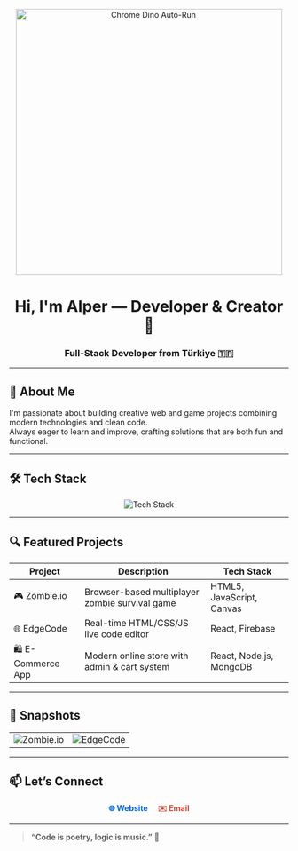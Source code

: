 <p align="center">
  <img src="https://storage.googleapis.com/gweb-uniblog-publish-prod/original_images/Dino_non-birthday_version.gif" width="480" alt="Chrome Dino Auto-Run" />
</p>

<h1 align="center">Hi, I'm Alper — Developer & Creator 👋</h1>
<h3 align="center">Full‑Stack Developer from Türkiye 🇹🇷</h3>

---

## 🚀 About Me

I'm passionate about building creative web and game projects combining modern technologies and clean code.  
Always eager to learn and improve, crafting solutions that are both fun and functional.

---

## 🛠️ Tech Stack

<p align="center">
  <img src="https://skillicons.dev/icons?i=js,html,css,react,nodejs,python,unity,firebase,github,figma&perline=6" alt="Tech Stack" />
</p>

---

## 🔍 Featured Projects

| Project          | Description                                   | Tech Stack                  |
|------------------|-----------------------------------------------|-----------------------------|
| 🎮 Zombie.io     | Browser-based multiplayer zombie survival game| HTML5, JavaScript, Canvas   |
| 🌐 EdgeCode      | Real-time HTML/CSS/JS live code editor        | React, Firebase             |
| 🛍️ E-Commerce App | Modern online store with admin & cart system  | React, Node.js, MongoDB     |

---

## 📸 Snapshots

<table>
  <tr>
    <td><img src="https://via.placeholder.com/300x180?text=Zombie.io+Screenshot" alt="Zombie.io"/></td>
    <td><img src="https://via.placeholder.com/300x180?text=EdgeCode+UI" alt="EdgeCode"/></td>
  </tr>
</table>

---

## 📫 Let’s Connect

<p align="center">
  <a href="https://yourwebsite.com" target="_blank" style="text-decoration:none; margin-right: 15px; font-weight:bold; color:#0366d6;">
    🌐 Website
  </a>
  <a href="mailto:youremail@example.com" target="_blank" style="text-decoration:none; font-weight:bold; color:#d14836;">
    ✉️ Email
  </a>
</p>

---

> **“Code is poetry, logic is music.”** 🎵
